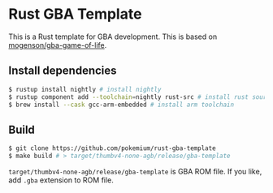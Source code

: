 # Rust GBA Template

This is a Rust template for GBA development. This is based on [mogenson/gba-game-of-life](https://github.com/mogenson/gba-game-of-life).

## Install dependencies

```sh
$ rustup install nightly # install nightly
$ rustup component add --toolchain=nightly rust-src # install rust sourcecode
$ brew install --cask gcc-arm-embedded # install arm toolchain
```

## Build

```sh
$ git clone https://github.com/pokemium/rust-gba-template
$ make build # > target/thumbv4-none-agb/release/gba-template
```

`target/thumbv4-none-agb/release/gba-template` is GBA ROM file. If you like, add `.gba` extension to ROM file.
